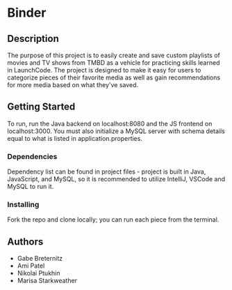 # Binder

## Description

The purpose of this project is to easily create and save custom playlists of movies and TV shows from TMBD as a vehicle for practicing skills learned in LaunchCode. The project is designed to make it easy for users to categorize pieces of their favorite media as well as gain recommendations for more media based on what they've saved.

## Getting Started
To run, run the Java backend on localhost:8080 and the JS frontend on localhost:3000. You must also initialize a MySQL server with schema details equal to what is listed in application.properties.

### Dependencies

Dependency list can be found in project files - project is built in Java, JavaScript, and MySQL, so it is recommended to utilize IntelliJ, VSCode and MySQL to run it.

### Installing

Fork the repo and clone locally; you can run each piece from the terminal.


## Authors
* Gabe Breternitz
* Ami Patel
* Nikolai Ptukhin
* Marisa Starkweather
